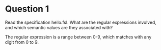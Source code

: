 # Question 1
Read the specification hello.fsl.
What are the regular expressions involved, and which semantic values are they associated with?

The regular expression is a range between 0-9, which matches with any digit from 0 to 9. 

